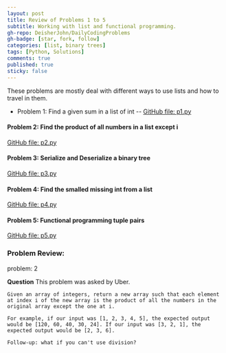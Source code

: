 ```yaml
---
layout: post
title: Review of Problems 1 to 5
subtitle: Working with list and functional programming.
gh-repo: DeisherJohn/DailyCodingProblems
gh-badge: [star, fork, follow]
categories: [list, binary trees]
tags: [Python, Solutions]
comments: true
published: true
sticky: false
---
```


These problems are mostly deal with different ways to use lists and how to travel in them. 

- Problem 1: Find a given sum in a list of int
-- [GitHub file: p1.py](https://github.com/DeisherJohn/DailyCodingProblems/blob/master/PythonSolutions/p1.py)

#### Problem 2: Find the product of all numbers in a list except i
[GitHub file: p2.py](https://github.com/DeisherJohn/DailyCodingProblems/blob/master/PythonSolutions/p2.py)

#### Problem 3: Serialize and Deserialize a binary tree
[GitHub file: p3.py](https://github.com/DeisherJohn/DailyCodingProblems/blob/master/PythonSolutions/p3.py)

#### Problem 4: Find the smalled missing int from a list
[GitHub file: p4.py](https://github.com/DeisherJohn/DailyCodingProblems/blob/master/PythonSolutions/p4.py)

#### Problem 5: Functional programming tuple pairs
[GitHub file: p5.py](https://github.com/DeisherJohn/DailyCodingProblems/blob/master/PythonSolutions/p5.py)

### Problem Review:

problem: 2

**Question**
This problem was asked by Uber.
~~~
Given an array of integers, return a new array such that each element at index i of the new array is the product of all the numbers in the original array except the one at i.

For example, if our input was [1, 2, 3, 4, 5], the expected output would be [120, 60, 40, 30, 24]. If our input was [3, 2, 1], the expected output would be [2, 3, 6].

Follow-up: what if you can't use division?
~~~